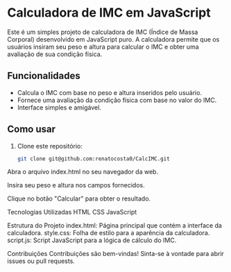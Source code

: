 # Calculadora de IMC em JavaScript

Este é um simples projeto de calculadora de IMC (Índice de Massa Corporal) desenvolvido em JavaScript puro. A calculadora permite que os usuários insiram seu peso e altura para calcular o IMC e obter uma avaliação de sua condição física.

## Funcionalidades

- Calcula o IMC com base no peso e altura inseridos pelo usuário.
- Fornece uma avaliação da condição física com base no valor do IMC.
- Interface simples e amigável.

## Como usar

1. Clone este repositório:

   ```bash
   git clone git@github.com:renatocosta0/CalcIMC.git
Abra o arquivo index.html no seu navegador da web.

Insira seu peso e altura nos campos fornecidos.

Clique no botão "Calcular" para obter o resultado.

Tecnologias Utilizadas
HTML
CSS
JavaScript

Estrutura do Projeto
index.html: Página principal que contém a interface da calculadora.
style.css: Folha de estilo para a aparência da calculadora.
script.js: Script JavaScript para a lógica de cálculo do IMC.

Contribuições
Contribuições são bem-vindas! Sinta-se à vontade para abrir issues ou pull requests.

